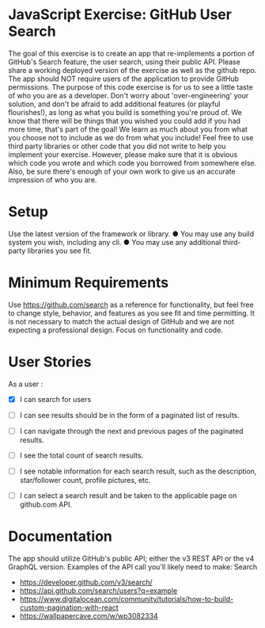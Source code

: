 # JavaScript Exercise: GitHub User Search 
The goal of this exercise is to create an app that re-implements a portion of GitHub's Search feature, the user search, using their public API. 
Please share a working deployed version of the exercise as well as the github repo. 
The app should NOT require users of the application to provide GitHub permissions. 
The purpose of this code exercise is for us to see a little taste of who you are as a developer. 
Don't worry about 'over-engineering' your solution, and don't be afraid to add additional features (or playful flourishes!), as long as what you build is something you're proud of. 
We know that there will be things that you wished you could add if you had more time, that's part of the goal! 
We learn as much about you from what you choose not to include as we do from what you include! 
Feel free to use third party libraries or other code that you did not write to help you implement your exercise. 
However, please make sure that it is obvious which code you wrote and which code you borrowed from somewhere else. 
Also, be sure there's enough of your own work to give us an accurate impression of who you are. 

# Setup 
Use the latest version of the framework or library. 
● You may use any build system you wish, including any cli. 
● You may use any additional third-party libraries you see fit. 

# Minimum Requirements 
Use https://github.com/search as a reference for functionality, but feel free to change style, behavior, and features as you see fit and time permitting. 
It is not necessary to match the actual design of GitHub and we are not expecting a professional design. Focus on functionality and code. 

# User Stories
As a user :
- [x] I can search for users 
- [ ] I can see results should be in the form of a paginated list of results. 
- [ ] I can navigate through the next and previous pages of the paginated results. 
- [ ] I see the total count of search results. 
- [ ] I see notable information for each search result, such as the description, star/follower count, profile pictures, etc.
- [ ] I can select a search result and be taken to the applicable page on github.com API. 



# Documentation
The app should utilize GitHub's public API; either the v3 REST API or the v4 GraphQL version. 
Examples of the API call you'll likely need to make: 
Search 


- https://developer.github.com/v3/search/
- https://api.github.com/search/users?q=example
- https://www.digitalocean.com/community/tutorials/how-to-build-custom-pagination-with-react
- https://wallpapercave.com/w/wp3082334
